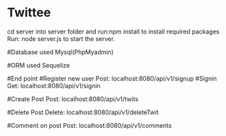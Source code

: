 # Twittee
cd server into server folder and run:npm install to install required packages
Run: node server.js to start the server.

#Database used
Mysql(PhpMyadmin)

#ORM used
Sequelize

#End point
#Register new user
Post: localhost:8080/api/v1/signup
#Signin
Get: localhost:8080/api/v1/signin

#Create Post
Post: localhost:8080/api/v1/twits

#Delete Post
Delete: localhost:8080/api/v1/deleteTwit

#Comment on post
Post: localhost:8080/api/v1/comments
